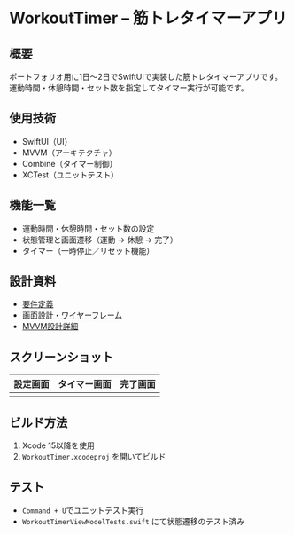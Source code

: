 # WorkoutTimer – 筋トレタイマーアプリ

## 概要
ポートフォリオ用に1日〜2日でSwiftUIで実装した筋トレタイマーアプリです。  
運動時間・休憩時間・セット数を指定してタイマー実行が可能です。

## 使用技術
- SwiftUI（UI）
- MVVM（アーキテクチャ）
- Combine（タイマー制御）
- XCTest（ユニットテスト）

## 機能一覧
- 運動時間・休憩時間・セット数の設定
- 状態管理と画面遷移（運動 → 休憩 → 完了）
- タイマー（一時停止／リセット機能）

## 設計資料
- [要件定義]()
- [画面設計・ワイヤーフレーム]()
- [MVVM設計詳細]()

## スクリーンショット
| 設定画面 | タイマー画面 | 完了画面 |
|--------|--------------|----------|
| ![]() | ![]() | ![]() |

## ビルド方法
1. Xcode 15以降を使用
2. `WorkoutTimer.xcodeproj` を開いてビルド

## テスト
- `Command + U`でユニットテスト実行
- `WorkoutTimerViewModelTests.swift` にて状態遷移のテスト済み

